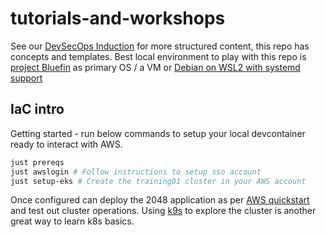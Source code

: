 # tutorials-and-workshops

See our [DevSecOps Induction](https://soc.cyber.wa.gov.au/training/devsecops-induction/) for more structured content, this repo has concepts and templates. Best local environment to play with this repo is [project Bluefin](https://projectbluefin.io/) as primary OS / a VM or [Debian on WSL2 with systemd support](https://wiki.debian.org/InstallingDebianOn/Microsoft/Windows/SubsystemForLinux)


## IaC intro

Getting started - run below commands to setup your local devcontainer ready to interact with AWS.

```bash
just prereqs
just awslogin # Follow instructions to setup sso account
just setup-eks # Create the training01 cluster in your AWS account
```

Once configured can deploy the 2048 application as per [AWS quickstart](https://docs.aws.amazon.com/eks/latest/userguide/quickstart.html#_deploy_the_2048_game_sample_application) and test out cluster operations. Using [k9s](https://k9scli.io) to explore the cluster is another great way to learn k8s basics.

